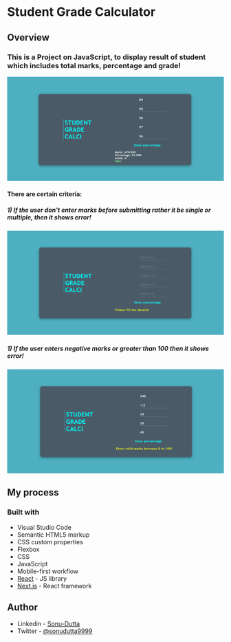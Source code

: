 # Student Grade Calculator

## Overview

### This is a Project on JavaScript, to display result of student which includes total marks, percentage and grade!
![](./media/design.png)

#### There are certain criteria:
##### 1) If the user don't enter marks before submitting rather it be single or multiple, then it shows error!
![](./media/emp.png)

##### 1) If the user enters negative marks or greater than 100 then it shows error!
![](./media/valid.png)

## My process

### Built with

- Visual Studio Code
- Semantic HTML5 markup
- CSS custom properties
- Flexbox
- CSS
- JavaScript
- Mobile-first workflow
- [React](https://reactjs.org/) - JS library
- [Next.js](https://nextjs.org/) - React framework

## Author

- Linkedin - [Sonu-Dutta](https://www.linkedin.com/in/sonu-dutta-6900b3218)
- Twitter - [@sonudutta9999](https://mobile.twitter.com/sonudutta9999)


